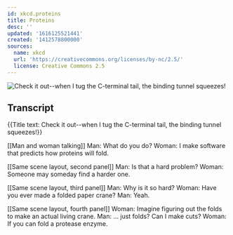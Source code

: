 ```yaml
---
id: xkcd.proteins
title: Proteins
desc: ''
updated: '1616125521441'
created: '1412578800000'
sources:
  name: xkcd
  url: 'https://creativecommons.org/licenses/by-nc/2.5/'
  license: Creative Commons 2.5
---
```

![Check it out--when I tug the C-terminal tail, the binding tunnel squeezes!](https://imgs.xkcd.com/comics/proteins.png)

## Transcript
{{Title text: Check it out--when I tug the C-terminal tail, the binding tunnel squeezes!}}

[[Man and woman talking]]
Man: What do you do?
Woman:  I make software that predicts how proteins will fold.

[[Same scene layout, second panel]]
Man: Is that a hard problem?
Woman:  Someone may someday find a harder one.

[[Same scene layout, third panel]]
Man: Why is it so hard?
Woman: Have you ever made a folded paper crane?
Man: Yeah.

[[Same scene layout, fourth panel]]
Woman: Imagine figuring out the folds to make an actual living crane.
Man: ... just folds?  Can I make cuts?
Woman: If you can fold a protease enzyme.
